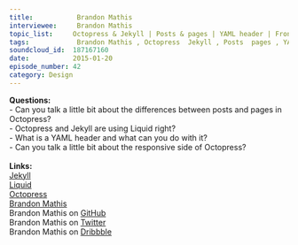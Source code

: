 ```yaml
--- 
title:           Brandon Mathis 
interviewee:     Brandon Mathis 
topic_list:     Octopress & Jekyll | Posts & pages | YAML header | Front matter | Liquid | Responsive Octopress
tags:            Brandon Mathis , Octopress  Jekyll , Posts  pages , YAML header , Front matter , Liquid , Responsive Octopress
soundcloud_id:  187167160
date:           2015-01-20
episode_number: 42
category: Design
---
```


<p class="show_notes_display"><b>Questions:</b><br>- Can you talk a little bit about the differences between posts and pages in Octopress?<br>- Octopress and Jekyll are using Liquid right?<br>- What is a YAML header and what can you do with it?<br>- Can you talk a little bit about the responsive side of Octopress?<br><br><b>Links:</b><br><a rel="nofollow" target="_blank" href="http://jekyllrb.com/">Jekyll</a><br><a rel="nofollow" target="_blank" href="http://docs.shopify.com/themes/liquid-documentation/basics">Liquid</a><br><a rel="nofollow" target="_blank" href="http://octopress.org/">Octopress</a><br><a rel="nofollow" target="_blank" href="http://brandonmathis.com/">Brandon Mathis</a><br>Brandon Mathis on <a rel="nofollow" target="_blank" href="https://github.com/imathis">GitHub</a><br>Brandon Mathis on <a rel="nofollow" target="_blank" href="https://twitter.com/imathis">Twitter</a><br>Brandon Mathis on <a rel="nofollow" target="_blank" href="https://dribbble.com/imathis">Dribbble</a></p>

